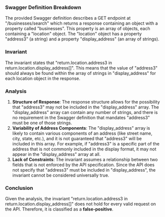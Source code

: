 ### Swagger Definition Breakdown
The provided Swagger definition describes a GET endpoint at "/businesses/search" which returns a response containing an object with a property called "businesses". This property is an array of objects, each containing a "location" object. The "location" object has a property "address3" (a string) and a property "display_address" (an array of strings).

### Invariant
The invariant states that "return.location.address3 in return.location.display_address[]". This means that the value of "address3" should always be found within the array of strings in "display_address" for each location object in the response.

### Analysis
1. **Structure of Response**: The response structure allows for the possibility that "address3" may not be included in the "display_address" array. The "display_address" array can contain any number of strings, and there is no requirement in the Swagger definition that mandates "address3" must be one of those strings.
2. **Variability of Address Components**: The "display_address" array is likely to contain various components of an address (like street name, city, state, etc.), and it is not guaranteed that "address3" will be included in this array. For example, if "address3" is a specific part of the address that is not commonly included in the display format, it may not appear in the "display_address" array at all.
3. **Lack of Constraints**: The invariant assumes a relationship between two fields that is not enforced by the API specification. Since the API does not specify that "address3" must be included in "display_address", the invariant cannot be considered universally true.

### Conclusion
Given the analysis, the invariant "return.location.address3 in return.location.display_address[]" does not hold for every valid request on the API. Therefore, it is classified as a **false-positive**.
